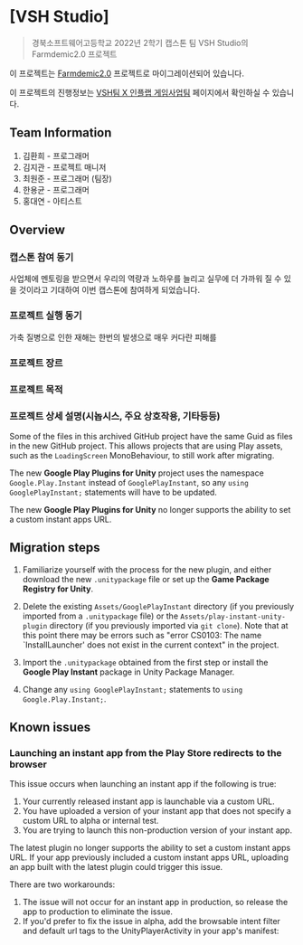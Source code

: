 # [VSH Studio]
> 경북소프트웨어고등학교 2022년 2학기 캡스톤 팀 VSH Studio의 Farmdemic2.0 프로젝트

이 프로젝트는 [Farmdemic2.0](https://github.com/lapeuchi/Farmdemic2.0) 프로젝트로 마이그레이션되어 있습니다.

이 프로젝트의 진행정보는 [VSH팀 X 인플랩 게임사업팀](https://www.notion.so/gakain-game-develop/VSH-X-f96438900e77488aa343016746a96fc3) 페이지에서 확인하실 수 있습니다.


## Team Information
1. 김환희 - 프로그래머
2. 김지관 - 프로젝트 매니저
3. 최원준 - 프로그래머 (팀장)
4. 한용균 - 프로그래머
5. 홍대연 - 아티스트



## Overview

### 캡스톤 참여 동기
사업체에 멘토링을 받으면서 우리의 역량과 노하우를 늘리고 실무에 더 가까워 질 수 있을 것이라고 기대하여 이번 캡스톤에 참여하게 되었습니다.

### 프로젝트 실행 동기
가축 질병으로 인한 재해는 한번의 발생으로 매우 커다란 피해를 

### 프로젝트 장르

### 프로젝트 목적

### 프로젝트 상세 설명(시놉시스, 주요 상호작용, 기타등등)

Some of the files in this archived GitHub project have the same Guid as files in
the new GitHub project. This allows projects that are using Play assets, such as
the `LoadingScreen` MonoBehaviour, to still work after migrating.

The new **Google Play Plugins for Unity** project uses the namespace
`Google.Play.Instant` instead of `GooglePlayInstant`, so any `using
GooglePlayInstant;` statements will have to be updated.

The new **Google Play Plugins for Unity** no longer supports the ability to set a custom instant apps URL.

## Migration steps

1.  Familiarize yourself with the
    process for the new plugin, and either download the new `.unitypackage` file
    or set up the **Game Package Registry for Unity**.

1.  Delete the existing `Assets/GooglePlayInstant` directory (if you previously
    imported from a `.unitypackage` file) or the
    `Assets/play-instant-unity-plugin` directory (if you previously imported via
    `git clone`). Note that at this point there may be errors such as "error
    CS0103: The name `InstallLauncher' does not exist in the current context" in
    the project.

1.  Import the `.unitypackage` obtained from the first step or install the
    **Google Play Instant** package in Unity Package Manager.

1.  Change any `using GooglePlayInstant;` statements to `using
    Google.Play.Instant;`.

## Known issues

### Launching an instant app from the Play Store redirects to the browser

This issue occurs when launching an instant app if the following is true:
1. Your currently released instant app is launchable via a custom URL.
1. You have uploaded a version of your instant app that does not specify a custom URL to alpha or internal test.
1. You are trying to launch this non-production version of your instant app.

The latest plugin no longer supports the ability to set a custom instant apps URL. If your app previously included a custom instant apps URL, uploading an app built with the latest plugin could trigger this issue.

There are two workarounds:
1. The issue will not occur for an instant app in production, so release the app to production to eliminate the issue.
1. If you'd prefer to fix the issue in alpha, add the browsable intent filter and default url tags to the UnityPlayerActivity in your app's manifest:
